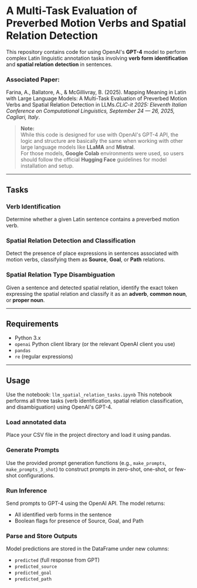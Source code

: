# A Multi-Task Evaluation of Preverbed Motion Verbs and Spatial Relation Detection

This repository contains code for using OpenAI's **GPT-4** model to perform complex Latin linguistic annotation tasks involving **verb form identification** and **spatial relation detection** in sentences.

### Associated Paper:

Farina, A., Ballatore, A., & McGillivray, B. (2025). Mapping Meaning in Latin with Large Language Models: A Multi-Task Evaluation of Preverbed Motion Verbs and Spatial Relation Detection in LLMs.*CLiC-it 2025: Eleventh Italian Conference on Computational Linguistics, September 24 — 26, 2025, Cagliari, Italy*.

> **Note:**  
> While this code is designed for use with OpenAI's GPT-4 API, the logic and structure are basically the same when working with other large language models like **LLaMA** and **Mistral**.  
> For those models, **Google Colab** environments were used, so users should follow the official **Hugging Face** guidelines for model installation and setup.

---

## Tasks

### Verb Identification

Determine whether a given Latin sentence contains a preverbed motion verb.

### Spatial Relation Detection and Classification

Detect the presence of place expressions in sentences associated with motion verbs, classifying them as **Source**, **Goal**, or **Path** relations.

### Spatial Relation Type Disambiguation

Given a sentence and detected spatial relation, identify the exact token expressing the spatial relation and classify it as an **adverb**, **common noun**, or **proper noun**.

---

## Requirements

- Python 3.x
- `openai` Python client library (or the relevant OpenAI client you use)
- `pandas`
- `re` (regular expressions)

---
## Usage

Use the notebook: `llm_spatial_relation_tasks.ipynb`
This notebook performs all three tasks (verb identification, spatial relation classification, and disambiguation) using OpenAI's GPT-4.

### Load annotated data
Place your CSV file in the project directory and load it using pandas.

### Generate Prompts
Use the provided prompt generation functions (e.g., `make_prompts`, `make_prompts_3_shot`) to construct prompts in zero-shot, one-shot, or few-shot configurations.

### Run Inference
Send prompts to GPT-4 using the OpenAI API. The model returns:
- All identified verb forms in the sentence
- Boolean flags for presence of Source, Goal, and Path

### Parse and Store Outputs
Model predictions are stored in the DataFrame under new columns:
- `predicted` (full response from GPT)
- `predicted_source`
- `predicted_goal`
- `predicted_path`
